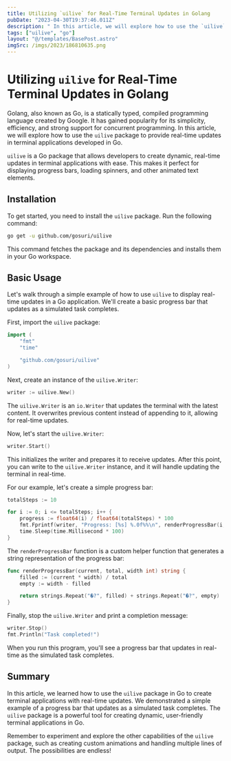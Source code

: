 ```yaml
---
title: Utilizing `uilive` for Real-Time Terminal Updates in Golang
pubDate: "2023-04-30T19:37:46.011Z"
description: " In this article, we will explore how to use the `uilive` package to provide real-time updates in terminal applications developed in Go."
tags: ["uilive", "go"]
layout: "@/templates/BasePost.astro"
imgSrc: /imgs/2023/186810635.png
---
```

# Utilizing `uilive` for Real-Time Terminal Updates in Golang

Golang, also known as Go, is a statically typed, compiled programming language created by Google. It has gained popularity for its simplicity, efficiency, and strong support for concurrent programming. In this article, we will explore how to use the `uilive` package to provide real-time updates in terminal applications developed in Go.

`uilive` is a Go package that allows developers to create dynamic, real-time updates in terminal applications with ease. This makes it perfect for displaying progress bars, loading spinners, and other animated text elements.

## Installation

To get started, you need to install the `uilive` package. Run the following command:

```sh
go get -u github.com/gosuri/uilive
```

This command fetches the package and its dependencies and installs them in your Go workspace.

## Basic Usage

Let's walk through a simple example of how to use `uilive` to display real-time updates in a Go application. We'll create a basic progress bar that updates as a simulated task completes.

First, import the `uilive` package:

```go
import (
    "fmt"
    "time"

    "github.com/gosuri/uilive"
)
```

Next, create an instance of the `uilive.Writer`:

```go
writer := uilive.New()
```

The `uilive.Writer` is an `io.Writer` that updates the terminal with the latest content. It overwrites previous content instead of appending to it, allowing for real-time updates.

Now, let's start the `uilive.Writer`:

```go
writer.Start()
```

This initializes the writer and prepares it to receive updates. After this point, you can write to the `uilive.Writer` instance, and it will handle updating the terminal in real-time.

For our example, let's create a simple progress bar:

```go
totalSteps := 10

for i := 0; i <= totalSteps; i++ {
    progress := float64(i) / float64(totalSteps) * 100
    fmt.Fprintf(writer, "Progress: [%s] %.0f%%\n", renderProgressBar(i, totalSteps, 20), progress)
    time.Sleep(time.Millisecond * 100)
}
```

The `renderProgressBar` function is a custom helper function that generates a string representation of the progress bar:

```go
func renderProgressBar(current, total, width int) string {
    filled := (current * width) / total
    empty := width - filled

    return strings.Repeat("�?", filled) + strings.Repeat("�?", empty)
}
```

Finally, stop the `uilive.Writer` and print a completion message:

```go
writer.Stop()
fmt.Println("Task completed!")
```

When you run this program, you'll see a progress bar that updates in real-time as the simulated task completes.

## Summary

In this article, we learned how to use the `uilive` package in Go to create terminal applications with real-time updates. We demonstrated a simple example of a progress bar that updates as a simulated task completes. The `uilive` package is a powerful tool for creating dynamic, user-friendly terminal applications in Go.

Remember to experiment and explore the other capabilities of the `uilive` package, such as creating custom animations and handling multiple lines of output. The possibilities are endless!
